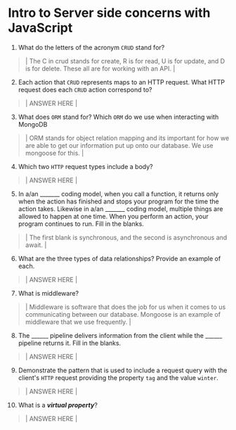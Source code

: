# Intro to Server side concerns with JavaScript
01. What do the letters of the acronym `CRUD` stand for?

  > | The C in crud stands for create, R is for read, U is for update, and D is for delete. These all are for working with an API. |

02. Each action that `CRUD` represents maps to an HTTP request. What HTTP request does each `CRUD` action correspond to?

  > | ANSWER HERE |

03. What does `ORM` stand for? Which `ORM` do we use when interacting with MongoDB

  > | ORM stands for object relation mapping and its important for how we are able to get our information put up onto our database. We use mongoose for this. |

04. Which two `HTTP` request types include a body?

  > | ANSWER HERE |

05. In a/an _______ coding model, when you call a function, it returns only when the action has finished and stops your program for the time the action takes. Likewise in a/an _______ coding model, multiple things are allowed to happen at one time. When you perform an action, your program continues to run.  Fill in the blanks.

  > | The first blank is synchronous, and the second is asynchronous and await. |

06. What are the three types of data relationships? Provide an example of each.

  > | ANSWER HERE |

07. What is middleware?

  > | Middleware is software that does the job for us when it comes to us communicating between our database. Mongoose is an example of middleware that we use frequently. |

08. The ______ pipeline delivers information from the client while the ______ pipeline returns it. Fill in the blanks. 

  > | ANSWER HERE |

09. Demonstrate the pattern that is used to include a request query with the client's `HTTP` request providing the property `tag` and the value `winter`.

  > | ANSWER HERE |

10. What is a ***virtual property***?

  > | ANSWER HERE |
